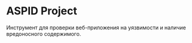 # ASPID Project
Инструмент для проверки веб-приложения на уязвимости и наличие вредоносного содержимого.